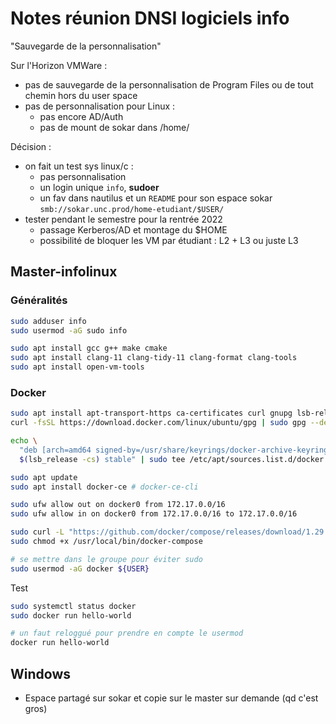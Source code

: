 # Notes réunion DNSI logiciels info

"Sauvegarde de la personnalisation"

Sur l'Horizon VMWare :

- pas de sauvegarde de la personnalisation de Program Files ou de tout chemin hors du user space
- pas de personnalisation pour Linux :
  - pas encore AD/Auth
  - pas de mount de sokar dans /home/

Décision :

- on fait un test sys linux/c :
  - pas personnalisation
  - un login unique `info`, **sudoer**
  - un fav dans nautilus et un `README` pour son espace sokar `smb://sokar.unc.prod/home-etudiant/$USER/`
- tester pendant le semestre pour la rentrée 2022
  - passage Kerberos/AD et montage du $HOME
  - possibilité de bloquer les VM par étudiant : L2 + L3 ou juste L3

## Master-infolinux

### Généralités

```bash
sudo adduser info
sudo usermod -aG sudo info

sudo apt install gcc g++ make cmake
sudo apt install clang-11 clang-tidy-11 clang-format clang-tools
sudo apt install open-vm-tools
```

### Docker

```bash
sudo apt install apt-transport-https ca-certificates curl gnupg lsb-release
curl -fsSL https://download.docker.com/linux/ubuntu/gpg | sudo gpg --dearmor -o /usr/share/keyrings/docker-archive-keyring.gpg

echo \
  "deb [arch=amd64 signed-by=/usr/share/keyrings/docker-archive-keyring.gpg] https://download.docker.com/linux/ubuntu \
  $(lsb_release -cs) stable" | sudo tee /etc/apt/sources.list.d/docker.list > /dev/null

sudo apt update
sudo apt install docker-ce # docker-ce-cli

sudo ufw allow out on docker0 from 172.17.0.0/16
sudo ufw allow in on docker0 from 172.17.0.0/16 to 172.17.0.0/16

sudo curl -L "https://github.com/docker/compose/releases/download/1.29.2/docker-compose-$(uname -s)-$(uname -m)" -o /usr/local/bin/docker-compose
sudo chmod +x /usr/local/bin/docker-compose

# se mettre dans le groupe pour éviter sudo
sudo usermod -aG docker ${USER}
```

Test

```bash
sudo systemctl status docker
sudo docker run hello-world

# un faut reloggué pour prendre en compte le usermod
docker run hello-world
```

## Windows

- Espace partagé sur sokar et copie sur le master sur demande (qd c'est gros)
